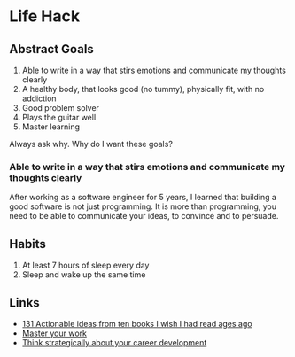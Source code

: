 # Life Hack



## Abstract Goals

1. Able to write in a way that stirs emotions and communicate my thoughts clearly  
2. A healthy body, that looks good \(no tummy\), physically fit, with no addiction
3. Good problem solver 
4. Plays the guitar well
5. Master learning

Always ask why. Why do I want these goals?

### Able to write in a way that stirs emotions and communicate my thoughts clearly  

After working as a software engineer for 5 years, I learned that building a good software is not just programming. It is more than programming, you need to be able to communicate your ideas, to convince and to persuade. 



## Habits

1. At least 7 hours of sleep every day
2. Sleep and wake up the same time

## Links

* [131 Actionable ideas from ten books I wish I had read ages ago](https://medium.com/the-mission/131-actionable-ideas-from-ten-books-i-wish-i-had-read-ages-ago-d751c17402de)
* [Master your work](https://zapier.com/blog/master-your-work/)
* [Think strategically about your career development](https://hbr.org/2016/12/think-strategically-about-your-career-development?utm_campaign=HBR&utm_source=facebook&utm_medium=social)

